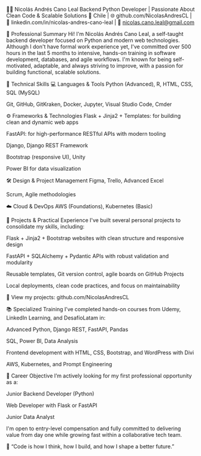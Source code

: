 🧑‍💻 Nicolás Andrés Cano Leal
Backend Python Developer | Passionate About Clean Code & Scalable Solutions
📍 Chile | 🌐 github.com/NicolasAndresCL | 💼 linkedin.com/in/nicolas-andres-cano-leal | 📧 nicolas.cano.leal@gmail.com

📌 Professional Summary
Hi! I'm Nicolás Andrés Cano Leal, a self-taught backend developer focused on Python and modern web technologies. Although I don't have formal work experience yet, I've committed over 500 hours in the last 5 months to intensive, hands-on training in software development, databases, and agile workflows.
I'm known for being self-motivated, adaptable, and always striving to improve, with a passion for building functional, scalable solutions.

🧰 Technical Skills
💻 Languages & Tools
Python (Advanced), R, HTML, CSS, SQL (MySQL)

Git, GitHub, GitKraken, Docker, Jupyter, Visual Studio Code, Cmder

⚙️ Frameworks & Technologies
Flask + Jinja2 + Templates: for building clean and dynamic web apps

FastAPI: for high-performance RESTful APIs with modern tooling

Django, Django REST Framework

Bootstrap (responsive UI), Unity

Power BI for data visualization

🛠️ Design & Project Management
Figma, Trello, Advanced Excel

Scrum, Agile methodologies

☁️ Cloud & DevOps
AWS (Foundations), Kubernetes (Basic)

🚀 Projects & Practical Experience
I've built several personal projects to consolidate my skills, including:

Flask + Jinja2 + Bootstrap websites with clean structure and responsive design

FastAPI + SQLAlchemy + Pydantic APIs with robust validation and modularity

Reusable templates, Git version control, agile boards on GitHub Projects

Local deployments, clean code practices, and focus on maintainability

📁 View my projects: github.com/NicolasAndresCL

📚 Specialized Training
I’ve completed hands-on courses from Udemy, LinkedIn Learning, and DesafíoLatam in:

Advanced Python, Django REST, FastAPI, Pandas

SQL, Power BI, Data Analysis

Frontend development with HTML, CSS, Bootstrap, and WordPress with Divi

AWS, Kubernetes, and Prompt Engineering

🎯 Career Objective
I’m actively looking for my first professional opportunity as a:

Junior Backend Developer (Python)

Web Developer with Flask or FastAPI

Junior Data Analyst

I'm open to entry-level compensation and fully committed to delivering value from day one while growing fast within a collaborative tech team.

💬 “Code is how I think, how I build, and how I shape a better future.”
